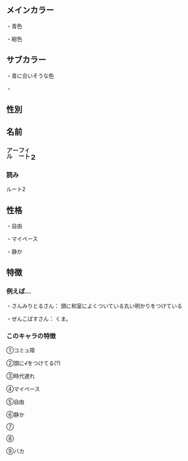 ## メインカラー
・青色

・紺色

## サブカラー
・青に合いそうな色

・

## 性別


## 名前
<font size=6>㌃㌳₂</font>

### 読み
ルート2


## 性格
・自由

・マイペース

・静か

## 特徴
### 例えば…
・さんみりとるさん：
	頭に和室によくついている丸い明かりをつけている

・ぜんこぱすさん：
	くま。

### このキャラの特徴
①コミュ障

②頭に√をつけてる(?)

③時代遅れ

④マイペース

⑤自由

⑥静か

⑦

⑧

⑨バカ
<!--stackedit_data:
eyJoaXN0b3J5IjpbLTExOTk4MDE0MTYsNTQ3MTAyNDI1LDEwMj
I4NzUzNzgsLTc0Njk0OTYyMywzMTY1NTMyODNdfQ==
-->